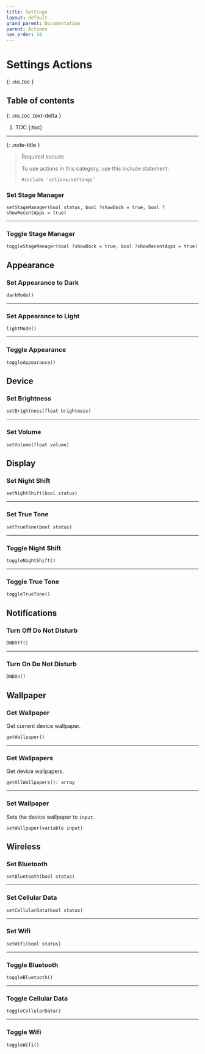 ```yaml
---
title: Settings
layout: default
grand_parent: Documentation
parent: Actions
nav_order: 18
---
```


# Settings Actions
{: .no_toc }

## Table of contents
{: .no_toc .text-delta }

1. TOC
{:toc}

---

{: .note-title }
> Required Include
> 
> To use actions in this category, use this include statement:
>
> ```
> #include 'actions/settings'
> ```

### Set Stage Manager

```
setStageManager(bool status, bool ?showDock = true, bool ?showRecentApps = true)
```

---

### Toggle Stage Manager

```
toggleStageManager(bool ?showDock = true, bool ?showRecentApps = true)
```

## Appearance

### Set Appearance to Dark

```
darkMode()
```

---

### Set Appearance to Light

```
lightMode()
```

---

### Toggle Appearance

```
toggleAppearance()
```

## Device

### Set Brightness

```
setBrightness(float brightness)
```

---

### Set Volume

```
setVolume(float volume)
```

## Display

### Set Night Shift

```
setNightShift(bool status)
```

---

### Set True Tone

```
setTrueTone(bool status)
```

---

### Toggle Night Shift

```
toggleNightShift()
```

---

### Toggle True Tone

```
toggleTrueTone()
```

## Notifications

### Turn Off Do Not Disturb

```
DNDOff()
```

---

### Turn On Do Not Disturb

```
DNDOn()
```

## Wallpaper

### Get Wallpaper

Get current device wallpaper.

```
getWallpaper()
```

---

### Get Wallpapers

Get device wallpapers.

```
getAllWallpapers(): array
```

---

### Set Wallpaper

Sets the device wallpaper to `input`.

```
setWallpaper(variable input)
```

## Wireless

### Set Bluetooth

```
setBluetooth(bool status)
```

---

### Set Cellular Data

```
setCellularData(bool status)
```

---

### Set Wifi

```
setWifi(bool status)
```

---

### Toggle Bluetooth

```
toggleBluetooth()
```

---

### Toggle Cellular Data

```
toggleCellularData()
```

---

### Toggle Wifi

```
toggleWifi()
```
